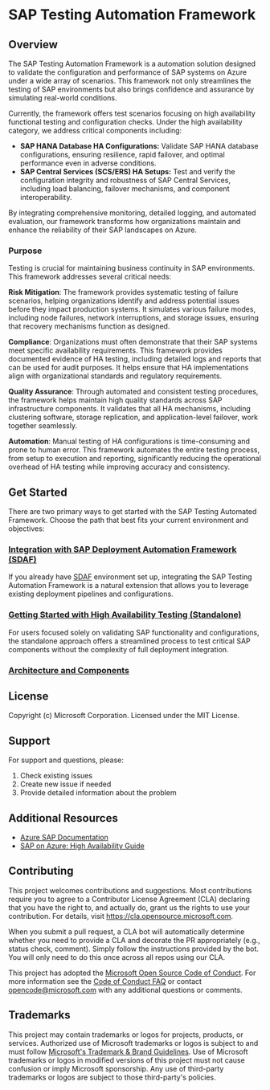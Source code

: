 # SAP Testing Automation Framework

## Overview

The SAP Testing Automation Framework is a automation solution designed to validate the configuration and performance of SAP systems on Azure under a wide array of scenarios. This framework not only streamlines the testing of SAP environments but also brings confidence and assurance by simulating real-world conditions.

Currently, the framework offers test scenarios focusing on high availability functional testing and configuration checks. Under the high availability category, we address critical components including:

- **SAP HANA Database HA Configurations:** Validate SAP HANA database configurations, ensuring resilience, rapid failover, and optimal performance even in adverse conditions.
- **SAP Central Services (SCS/ERS) HA Setups:** Test and verify the configuration integrity and robustness of SAP Central Services, including load balancing, failover mechanisms, and component interoperability.

By integrating comprehensive monitoring, detailed logging, and automated evaluation, our framework transforms how organizations maintain and enhance the reliability of their SAP landscapes on Azure.

### Purpose

Testing is crucial for maintaining business continuity in SAP environments. This framework addresses several critical needs:

**Risk Mitigation**:
The framework provides systematic testing of failure scenarios, helping organizations identify and address potential issues before they impact production systems. It simulates various failure modes, including node failures, network interruptions, and storage issues, ensuring that recovery mechanisms function as designed.

**Compliance**:
Organizations must often demonstrate that their SAP systems meet specific availability requirements. This framework provides documented evidence of HA testing, including detailed logs and reports that can be used for audit purposes. It helps ensure that HA implementations align with organizational standards and regulatory requirements.

**Quality Assurance**:
Through automated and consistent testing procedures, the framework helps maintain high quality standards across SAP infrastructure components. It validates that all HA mechanisms, including clustering software, storage replication, and application-level failover, work together seamlessly.

**Automation**:
Manual testing of HA configurations is time-consuming and prone to human error. This framework automates the entire testing process, from setup to execution and reporting, significantly reducing the operational overhead of HA testing while improving accuracy and consistency.

## Get Started

There are two primary ways to get started with the SAP Testing Automated Framework. Choose the path that best fits your current environment and objectives:

### [Integration with SAP Deployment Automation Framework (SDAF)](./docs/SDAF_INTEGRATION.md)

If you already have [SDAF](https://github.com/Azure/sap-automation) environment set up, integrating the SAP Testing Automation Framework is a natural extension that allows you to leverage existing deployment pipelines and configurations.

### [Getting Started with High Availability Testing (Standalone)](./docs/GETTING_STARTED.md)

For users focused solely on validating SAP functionality and configurations, the standalone approach offers a streamlined process to test critical SAP components without the complexity of full deployment integration.


### [Architecture and Components](./docs/ARCHITECTURE.md)

## License

Copyright (c) Microsoft Corporation.
Licensed under the MIT License.

## Support

For support and questions, please:
1. Check existing issues
2. Create new issue if needed
3. Provide detailed information about the problem

## Additional Resources
- [Azure SAP Documentation](https://docs.microsoft.com/azure/sap)
- [SAP on Azure: High Availability Guide](https://docs.microsoft.com/azure/sap/workloads/sap-high-availability-guide-start)

## Contributing

This project welcomes contributions and suggestions.  Most contributions require you to agree to a
Contributor License Agreement (CLA) declaring that you have the right to, and actually do, grant us
the rights to use your contribution. For details, visit https://cla.opensource.microsoft.com.

When you submit a pull request, a CLA bot will automatically determine whether you need to provide
a CLA and decorate the PR appropriately (e.g., status check, comment). Simply follow the instructions
provided by the bot. You will only need to do this once across all repos using our CLA.

This project has adopted the [Microsoft Open Source Code of Conduct](https://opensource.microsoft.com/codeofconduct/).
For more information see the [Code of Conduct FAQ](https://opensource.microsoft.com/codeofconduct/faq/) or
contact [opencode@microsoft.com](mailto:opencode@microsoft.com) with any additional questions or comments.

## Trademarks

This project may contain trademarks or logos for projects, products, or services. Authorized use of Microsoft 
trademarks or logos is subject to and must follow 
[Microsoft's Trademark & Brand Guidelines](https://www.microsoft.com/en-us/legal/intellectualproperty/trademarks/usage/general).
Use of Microsoft trademarks or logos in modified versions of this project must not cause confusion or imply Microsoft sponsorship.
Any use of third-party trademarks or logos are subject to those third-party's policies.
